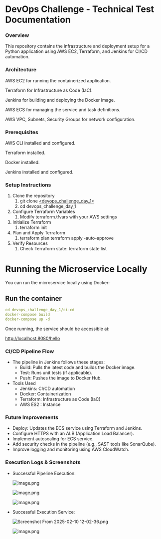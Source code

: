# DevOps Challenge - Technical Test Documentation

### Overview

This repository contains the infrastructure and deployment setup for a Python application using AWS EC2, Terraform, and Jenkins for CI/CD automation.

### Architecture

AWS EC2 for running the containerized application.

Terraform for Infrastructure as Code (IaC).

Jenkins for building and deploying the Docker image.

AWS ECS for managing the service and task definitions.

AWS VPC, Subnets, Security Groups for network configuration.

### Prerequisites

AWS CLI installed and configured.

Terraform installed.

Docker installed.

Jenkins installed and configured.

### Setup Instructions

1. Clone the repository
    1. git clone [<devops_challenge_day_1>](https://github.com/Jorge-DevOps/devops_challenge_day_1)
    2. cd devops_challenge_day_1
2. Configure Terraform Variables
    1. Modify terraform.tfvars with your AWS settings
3. Initialize Terraform
    1. terraform init
4. Plan and Apply Terraform
    1. terraform plan
    terraform apply -auto-approve
5. Verify Resources
    1. Check Terraform state:
    terraform state list

# Running the Microservice Locally

You can run the microservice locally using Docker:

## Run the container

```yaml
cd devops_challenge_day_1/ci-cd
docker-compose build
docker-compose up -d 
```

Once running, the service should be accessible at:

[http://localhost:8080/hello](http://localhost:8080/)

### CI/CD Pipeline Flow

- The pipeline in Jenkins follows these stages:
    - Build: Pulls the latest code and builds the Docker image.
    - Test: Runs unit tests (if applicable).
    - Push: Pushes the image to Docker Hub.
- Tools Used
    - Jenkins: CI/CD automation
    - Docker: Containerization
    - Terraform: Infrastructure as Code (IaC)
    - AWS ES2 : Instance

### Future Improvements

- Deploy: Updates the ECS service using Terraform and Jenkins.
- Configure HTTPS with an ALB (Application Load Balancer).
- Implement autoscaling for ECS service.
- Add security checks in the pipeline (e.g., SAST tools like SonarQube).
- Improve logging and monitoring using AWS CloudWatch.

### Execution Logs & Screenshots

- Successful Pipeline Execution:
    
    ![image.png](https://resourses.site/jorgerangel/Screenshot1.png)

    ![image.png](https://resourses.site/jorgerangel/Screenshot2.png)
        
    ![image.png](https://resourses.site/jorgerangel/Screenshot4.png)
        
- Successful Execution Service:
    
    
    ![Screenshot From 2025-02-10 12-02-36.png](https://resourses.site/jorgerangel/Screenshot3.png)
    
    ![image.png](https://resourses.site/jorgerangel/Screenshot5.png)
